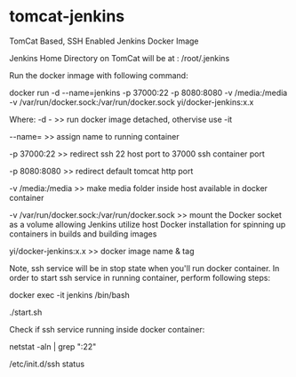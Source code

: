 # tomcat-jenkins
TomCat Based, SSH Enabled Jenkins Docker Image

Jenkins Home Directory on TomCat will be at : /root/.jenkins

Run the docker inmage with following command:

docker run -d --name=jenkins -p 37000:22 -p 8080:8080 -v /media:/media -v /var/run/docker.sock:/var/run/docker.sock yi/docker-jenkins:x.x

Where:
-d - >> run docker image detached, othervise use -it

--name= >> assign name to running container

-p 37000:22 >> redirect ssh 22 host port to 37000 ssh container port

-p 8080:8080 >> redirect default tomcat http port

-v /media:/media >> make media folder inside host available in docker container

-v /var/run/docker.sock:/var/run/docker.sock >> mount the Docker socket as a volume allowing Jenkins utilize host Docker installation for spinning up containers in builds and building images

yi/docker-jenkins:x.x >> docker image name & tag

Note, ssh service will be in stop state when you'll run docker container.
In order to start ssh service in running container, perform following steps:

docker exec -it jenkins /bin/bash

./start.sh

Check if ssh service running inside docker container:

 netstat -aln | grep ":22"
 
 /etc/init.d/ssh status


